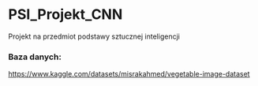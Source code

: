 # PSI_Projekt_CNN
Projekt na przedmiot podstawy sztucznej inteligencji

### Baza danych:
https://www.kaggle.com/datasets/misrakahmed/vegetable-image-dataset
